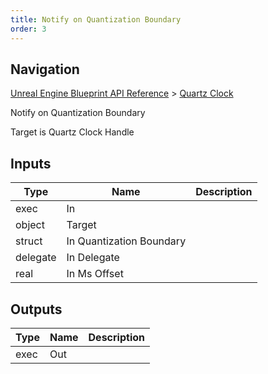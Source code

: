 ```yaml
---
title: Notify on Quantization Boundary
order: 3
---
```

## Navigation

[Unreal Engine Blueprint API Reference](https://dev.epicgames.com/documentation/en-us/unreal-engine/BlueprintAPI) > [Quartz Clock](https://dev.epicgames.com/documentation/en-us/unreal-engine/BlueprintAPI/QuartzClock)

Notify on Quantization Boundary

Target is Quartz Clock Handle

## Inputs

| Type | Name | Description |
| --- | --- | --- |
| exec | In |  |
| object | Target |  |
| struct | In Quantization Boundary |  |
| delegate | In Delegate |  |
| real | In Ms Offset |  |

## Outputs

| Type | Name | Description |
| --- | --- | --- |
| exec | Out |  |
